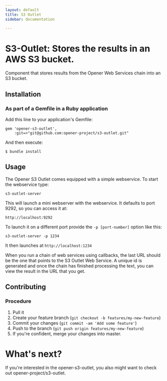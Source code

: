 ```yaml
---
layout: default
title: S3 Outlet
sidebar: documentation

---
```




<div id='readme'></div>

# S3-Outlet: Stores the results in an AWS S3 bucket.

Component that stores results from the Opener Web Services chain into an S3
bucket.


## Installation

### As part of a Gemfile in a Ruby application

Add this line to your application's Gemfile:

    gem 'opener-s3-outlet',
        :git=>"git@github.com:opener-project/s3-outlet.git"

And then execute:

    $ bundle install

## Usage

The Opener S3 Outlet comes equipped with a simple webservice. To start the
webservice type:

    s3-outlet-server

This will launch a mini webserver with the webservice. It defaults to port 9292,
so you can access it at:

    http://localhost:9292

To launch it on a different port provide the ```-p [port-number]``` option like
this:

    s3-outlet-server -p 1234

It then launches at ```http://localhost:1234```

When you run a chain of web services using callbacks, the last URL should be the
one that points to the S3 Outlet Web Service. A unique id is generated and once the
chain has finished processing the text, you can view the result in the URL that
you get.

## Contributing

### Procedure

1. Pull it
2. Create your feature branch (`git checkout -b features/my-new-feature`)
3. Commit your changes (`git commit -am 'Add some feature'`)
4. Push to the branch (`git push origin features/my-new-feature`)
5. If you're confident, merge your changes into master.

# What's next? 

If you're interested in the opener-s3-outlet, you also might want to check
out opener-project/s3-outlet.
